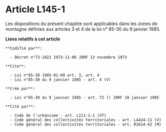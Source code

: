 # Article L145-1

Les dispositions du présent chapitre sont applicables dans les zones de montagne définies aux articles 3 et 4 de la loi n°
85-30 du 9 janvier 1985.

**Liens relatifs à cet article**

	**Codifié par**:

	  - Décret n°73-1022 1973-11-08 JORF 13 novembre 1973

	**Cite**:

	  - Loi n°85-30 1985-01-09 art. 3, art. 4
	  - Loi n°85-30 du 9 janvier 1985 - art. 4 (V)

	**Créé par**:

	  - Loi n°85-30 du 9 janvier 1985 - art. 72 () JORF 10 janvier 1985

	**Cité par**:

	  - Code de l'urbanisme - art. L111-1-1 (VT)
	  - Code général des collectivités territoriales - art. L4424-11 (V)
	  - Code général des collectivités territoriales - art. R1614-42 (M)
